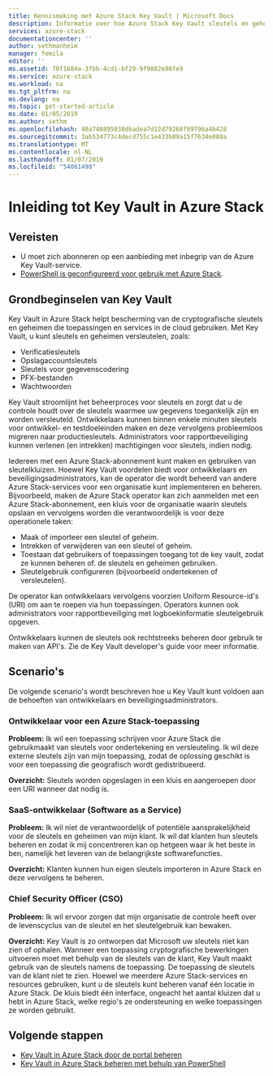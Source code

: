 ```yaml
---
title: Kennismaking met Azure Stack Key Vault | Microsoft Docs
description: Informatie over hoe Azure Stack Key Vault sleutels en geheimen beheren
services: azure-stack
documentationcenter: ''
author: sethmanheim
manager: femila
editor: ''
ms.assetid: 70f1684a-3fbb-4cd1-bf29-9f9882e98fe9
ms.service: azure-stack
ms.workload: na
ms.tgt_pltfrm: na
ms.devlang: na
ms.topic: get-started-article
ms.date: 01/05/2019
ms.author: sethm
ms.openlocfilehash: 40a748895038dbadea7d12d79268f89796a4b428
ms.sourcegitcommit: 3ab534773c4decd755c1e433b89a15f7634e088a
ms.translationtype: MT
ms.contentlocale: nl-NL
ms.lasthandoff: 01/07/2019
ms.locfileid: "54061498"
---
```

# <a name="introduction-to-key-vault-in-azure-stack"></a>Inleiding tot Key Vault in Azure Stack

## <a name="prerequisites"></a>Vereisten

* U moet zich abonneren op een aanbieding met inbegrip van de Azure Key Vault-service.  
* [PowerShell is geconfigureerd voor gebruik met Azure Stack](azure-stack-powershell-configure-user.md).

## <a name="key-vault-basics"></a>Grondbeginselen van Key Vault

Key Vault in Azure Stack helpt bescherming van de cryptografische sleutels en geheimen die toepassingen en services in de cloud gebruiken. Met Key Vault, u kunt sleutels en geheimen versleutelen, zoals:

* Verificatiesleutels
* Opslagaccountsleutels
* Sleutels voor gegevenscodering
* PFX-bestanden
* Wachtwoorden

Key Vault stroomlijnt het beheerproces voor sleutels en zorgt dat u de controle houdt over de sleutels waarmee uw gegevens toegankelijk zijn en worden versleuteld. Ontwikkelaars kunnen binnen enkele minuten sleutels voor ontwikkel- en testdoeleinden maken en deze vervolgens probleemloos migreren naar productiesleutels. Administrators voor rapportbeveiliging kunnen verlenen (en intrekken) machtigingen voor sleutels, indien nodig.

Iedereen met een Azure Stack-abonnement kunt maken en gebruiken van sleutelkluizen. Hoewel Key Vault voordelen biedt voor ontwikkelaars en beveiligingsadministrators, kan de operator die wordt beheerd van andere Azure Stack-services voor een organisatie kunt implementeren en beheren. Bijvoorbeeld, maken de Azure Stack operator kan zich aanmelden met een Azure Stack-abonnement, een kluis voor de organisatie waarin sleutels opslaan en vervolgens worden die verantwoordelijk is voor deze operationele taken:

* Maak of importeer een sleutel of geheim.
* Intrekken of verwijderen van een sleutel of geheim.
* Toestaan dat gebruikers of toepassingen toegang tot de key vault, zodat ze kunnen beheren of. de sleutels en geheimen gebruiken.
* Sleutelgebruik configureren (bijvoorbeeld ondertekenen of versleutelen).

De operator kan ontwikkelaars vervolgens voorzien Uniform Resource-id's (URI) om aan te roepen via hun toepassingen. Operators kunnen ook administrators voor rapportbeveiliging met logboekinformatie sleutelgebruik opgeven.

Ontwikkelaars kunnen de sleutels ook rechtstreeks beheren door gebruik te maken van API's. Zie de Key Vault developer's guide voor meer informatie.

## <a name="scenarios"></a>Scenario's

De volgende scenario's wordt beschreven hoe u Key Vault kunt voldoen aan de behoeften van ontwikkelaars en beveiligingsadministrators.

### <a name="developer-for-an-azure-stack-application"></a>Ontwikkelaar voor een Azure Stack-toepassing

**Probleem:** Ik wil een toepassing schrijven voor Azure Stack die gebruikmaakt van sleutels voor ondertekening en versleuteling. Ik wil deze externe sleutels zijn van mijn toepassing, zodat de oplossing geschikt is voor een toepassing die geografisch wordt gedistribueerd.

**Overzicht:** Sleutels worden opgeslagen in een kluis en aangeroepen door een URI wanneer dat nodig is.

### <a name="developer-for-software-as-a-service-saas"></a>SaaS-ontwikkelaar (Software as a Service)

**Probleem:** Ik wil niet de verantwoordelijk of potentiële aansprakelijkheid voor de sleutels en geheimen van mijn klant. Ik wil dat klanten hun sleutels beheren en zodat ik mij concentreren kan op hetgeen waar ik het beste in ben, namelijk het leveren van de belangrijkste softwarefuncties.

**Overzicht:** Klanten kunnen hun eigen sleutels importeren in Azure Stack en deze vervolgens te beheren.

### <a name="chief-security-officer-cso"></a>Chief Security Officer (CSO)

**Probleem:** Ik wil ervoor zorgen dat mijn organisatie de controle heeft over de levenscyclus van de sleutel en het sleutelgebruik kan bewaken.

**Overzicht:** Key Vault is zo ontworpen dat Microsoft uw sleutels niet kan zien of ophalen. Wanneer een toepassing cryptografische bewerkingen uitvoeren moet met behulp van de sleutels van de klant, Key Vault maakt gebruik van de sleutels namens de toepassing. De toepassing de sleutels van de klant niet te zien. Hoewel we meerdere Azure Stack-services en resources gebruiken, kunt u de sleutels kunt beheren vanaf één locatie in Azure Stack. De kluis biedt één interface, ongeacht het aantal kluizen dat u hebt in Azure Stack, welke regio's ze ondersteuning en welke toepassingen ze worden gebruikt.

## <a name="next-steps"></a>Volgende stappen

* [Key Vault in Azure Stack door de portal beheren](azure-stack-kv-manage-portal.md)  
* [Key Vault in Azure Stack beheren met behulp van PowerShell](azure-stack-kv-manage-powershell.md)

